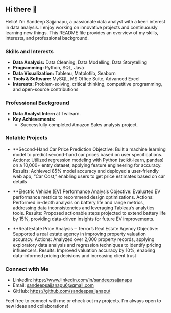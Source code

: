 ## Hi there 👋

Hello! I'm Sandeep Sajjanapu, a passionate data analyst with a keen interest in data analysis. I enjoy working on innovative projects and continuously learning new things. This README file provides an overview of my skills, interests, and professional background.

### Skills and Interests

- **Data Analysis:** Data Cleaning, Data Modelling, Data Storytelling
- **Programming:** Python, SQL, Java
- **Data Visualization:** Tableau, Matplotlib, Seaborn
- **Tools & Software:** MySQL, MS Office Suite, Advanced Excel
- **Interests:** Problem-solving, critical thinking, competitive programming, and open-source contributions

### Professional Background

- **Data Analyst Intern** at Twilearn.
- **Key Achievements:**
  - Successfully completed Amazon Sales analysis project.

### Notable Projects

- **Second-Hand Car Price Prediction
Objective: Built a machine learning model to predict second-hand car prices based on user specifications.
Actions: Utilized regression modeling with Python (scikit-learn, pandas) on a 10,000+ entry dataset, applying feature engineering for accuracy.
Results: Achieved 85% model accuracy and deployed a user-friendly web app, “Car Cost,” enabling users to get price estimates based on car details

- **Electric Vehicle (EV) Performance Analysis
Objective: Evaluated EV performance metrics to recommend design optimizations.
Actions: Performed in-depth analysis on battery life and range metrics, addressing data inconsistencies and leveraging Tableau’s analytics tools.
Results: Proposed actionable steps projected to extend battery life by 15%, providing data-driven insights for future EV improvements.

- **Real Estate Price Analysis – Terror’s Real Estate Agency
Objective: Supported a real estate agency in improving property valuation accuracy.
Actions: Analyzed over 2,000 property records, applying exploratory data analysis and regression techniques to identify pricing influencers.
Results: Improved valuation accuracy by 10%, enabling data-informed pricing decisions and increasing client trust

### Connect with Me

- LinkedIn: https://www.linkedin.com/in/sandeepsajjanapu
- Email: sandeepsajjanapu6@gmail.com
- GitHub: https://github.com/sandeepsajjanapu/

Feel free to connect with me or check out my projects. I'm always open to new ideas and collaborations!
